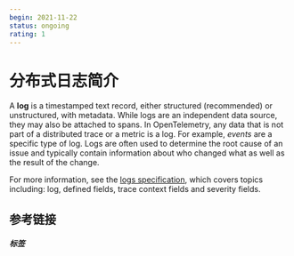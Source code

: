 ```yaml
---
begin: 2021-11-22
status: ongoing
rating: 1
---
```


# 分布式日志简介

A **log** is a timestamped text record, either structured (recommended) or unstructured, with metadata. While logs are an independent data source, they may also be attached to spans. In OpenTelemetry, any data that is not part of a distributed trace or a metric is a log. For example, _events_ are a specific type of log. Logs are often used to determine the root cause of an issue and typically contain information about who changed what as well as the result of the change.

For more information, see the [logs specification](https://opentelemetry.io/docs/reference/specification/overview/#log-signal), which covers topics including: log, defined fields, trace context fields and severity fields.

## 参考链接


##### 标签
